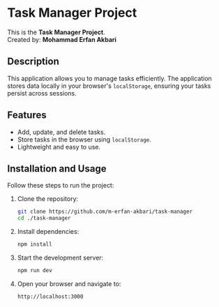 # Task Manager Project

This is the **Task Manager Project**.  
Created by: **Mohammad Erfan Akbari**

## Description

This application allows you to manage tasks efficiently. The application stores data locally in your browser's `localStorage`, ensuring your tasks persist across sessions.

## Features

- Add, update, and delete tasks.
- Store tasks in the browser using `localStorage`.
- Lightweight and easy to use.

## Installation and Usage

Follow these steps to run the project:

1. Clone the repository:

   ```bash
   git clone https://github.com/m-erfan-akbari/task-manager
   cd ./task-manager
   ```

2. Install dependencies:

   ```bash
   npm install
   ```

3. Start the development server:

   ```bash
   npm run dev
   ```

4. Open your browser and navigate to:
   ```bash
   http://localhost:3000
   ```
